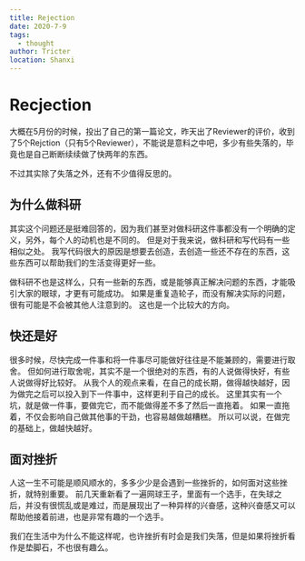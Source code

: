 ```yaml
---
title: Rejection
date: 2020-7-9
tags: 
  - thought
author: Tricter
location: Shanxi
---
```


# Recjection

大概在5月份的时候，投出了自己的第一篇论文，昨天出了Reviewer的评价，收到了5个Rejction（只有5个Reviewer），不能说是意料之中吧，多少有些失落的，毕竟也是自己断断续续做了快两年的东西。

不过其实除了失落之外，还有不少值得反思的。

## 为什么做科研

其实这个问题还是挺难回答的，因为我们甚至对做科研这件事都没有一个明确的定义，另外，每个人的动机也是不同的。
但是对于我来说，做科研和写代码有一些相似之处。
我写代码很大的原因是想要去创造，去创造一些还不存在的东西，这些东西可以帮助我们的生活变得更好一些。

做科研不也是这样么，只有一些新的东西，或是能够真正解决问题的东西，才能吸引大家的眼球，才更有可能成功。
如果是重复造轮子，而没有解决实际的问题，很有可能是不会被其他人注意到的。
这也是一个比较大的方向。

## 快还是好

很多时候，尽快完成一件事和将一件事尽可能做好往往是不能兼顾的，需要进行取舍。
但如何进行取舍呢，其实不是一个很绝对的东西，有的人说做得快好，有些人说做得好比较好。
从我个人的观点来看，在自己的成长期，做得越快越好，因为做完之后可以投入到下一件事中，这样更利于自己的成长。
这里其实有一个坑，就是做一件事，要做完它，而不能做得差不多了然后一直拖着。
如果一直拖着，不仅会影响自己做其他事的干劲，也容易越做越糟糕。
所以可以说，在做完的基础上，做越快越好。

## 面对挫折

人这一生不可能是顺风顺水的，多多少少是会遇到一些挫折的，如何面对这些挫折，就特别重要。
前几天重新看了一遍网球王子，里面有一个选手，在失球之后，并没有很慌乱或是难过，而是展现出了一种异样的兴奋感，这种兴奋感又可以帮助他接着前进，也是非常有趣的一个选手。

我们在生活中为什么不能这样呢，也许挫折有时会是我们失落，但是如果将挫折看作是垫脚石，不也很有趣么。

